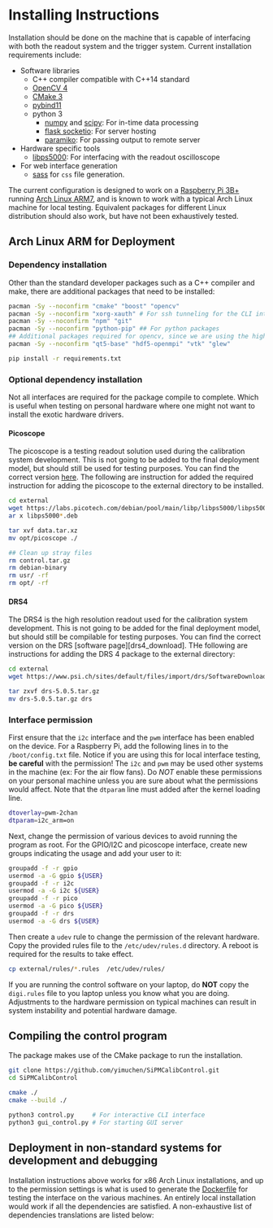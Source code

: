 # Installing Instructions

Installation should be done on the machine that is capable of interfacing with
both the readout system and the trigger system. Current installation requirements
include:

- Software libraries
  - C++ compiler compatible with C++14 standard
  - [OpenCV 4][opencv]
  - [CMake 3][cmake]
  - [pybind11][pybind11]
  - python 3
    - [numpy][numpy] and [scipy][scipy]: For in-time data processing
    - [flask socketio][flasksocket]: For server hosting
    - [paramiko][paramiko]: For passing output to remote server
- Hardware specific tools
  - [libps5000][Picoscope]: For interfacing with the readout oscilloscope
- For web interface generation
  - [sass][sass] for `css` file generation.

The current configuration is designed to work on a [Raspberry Pi 3B+][raspi]
running [Arch Linux ARM7][archarm], and is known to work with a typical Arch
Linux machine for local testing. Equivalent packages for different Linux
distribution should also work, but have not been exhaustively tested.

## Arch Linux ARM for Deployment

### Dependency installation

Other than the standard developer packages such as a C++ compiler and make, there
are additional packages that need to be installed:

```bash
pacman -Sy --noconfirm "cmake" "boost" "opencv"
pacman -Sy --noconfirm "xorg-xauth" # For ssh tunneling for the CLI interface
pacman -Sy --noconfirm "npm" "git"
pacman -Sy --noconfirm "python-pip" ## For python packages
## Additional packages required for opencv, since we are using the high level interface
pacman -Sy --noconfirm "qt5-base" "hdf5-openmpi" "vtk" "glew"

pip install -r requirements.txt
```

### Optional dependency installation

Not all interfaces are required for the package compile to complete. Which is
useful when testing on personal hardware where one might not want to install the
exotic hardware drivers.

#### Picoscope

The picoscope is a testing readout solution used during the calibration system
development. This is not going to be added to the final deployment model, but
should still be used for testing purposes. You can find the correct version
[here][picoscope_download]. The following are instruction for added the required
instruction for adding the picoscope to the external directory to be installed.

```bash
cd external
wget https://labs.picotech.com/debian/pool/main/libp/libps5000/libps5000_<version>.deb
ar x libps5000*.deb

tar xvf data.tar.xz
mv opt/picoscope ./

## Clean up stray files
rm control.tar.gz
rm debian-binary
rm usr/ -rf
rm opt/ -rf
```

#### DRS4

The DRS4 is the high resolution readout used for the calibration system
development. This is not going to be added for the final deployment model, but
should still be compilable for testing purposes. You can find the correct version
on the DRS [software page][drs4_download]. THe following are instructions for
adding the DRS 4 package to the external directory:

```bash
cd external
wget https://www.psi.ch/sites/default/files/import/drs/SoftwareDownloadEN/drs-5.0.5.tar.gz

tar zxvf drs-5.0.5.tar.gz
mv drs-5.0.5.tar.gz drs
```

### Interface permission

First ensure that the `i2c` interface and the `pwm` interface has been enabled on
the device. For a Raspberry Pi, add the following lines in to the
`/boot/config.txt` file. Notice if you are using this for local interface
testing, **be careful** with the permission! The `i2c` and `pwm` may be used
other systems in the machine (ex: For the air flow fans). Do *NOT* enable these
permissions on your personal machine unless you are sure about what the
permissions would affect. Note that the `dtparam` line must added after the
kernel loading line.

```bash
dtoverlay=pwm-2chan
dtparam=i2c_arm=on
```

Next, change the permission of various devices to avoid running the program as
root. For the GPIO/I2C and picoscope interface, create new groups indicating the
usage and add your user to it:

```bash
groupadd -f -r gpio
usermod -a -G gpio ${USER}
groupadd -f -r i2c
usermod -a -G i2c ${USER}
groupadd -f -r pico
usermod -a -G pico ${USER}
groupadd -f -r drs
usermod -a -G drs ${USER}
```

Then create a `udev` rule to change the permission of the relevant hardware. Copy
the provided rules file to the `/etc/udev/rules.d` directory. A reboot is
required for the results to take effect.

```bash
cp external/rules/*.rules  /etc/udev/rules/
```

If you are running the control software on your laptop, do **NOT** copy the
`digi.rules` file to you laptop unless you know what you are doing. Adjustments
to the hardware permission on typical machines can result in system instability
and potential hardware damage.

## Compiling the control program

The package makes use of the CMake package to run the installation.

```bash
git clone https://github.com/yimuchen/SiPMCalibControl.git
cd SiPMCalibControl

cmake ./
cmake --build ./

python3 control.py     # For interactive CLI interface
python3 gui_control.py # For starting GUI server
```

## Deployment in non-standard systems for development and debugging

Installation instructions above works for x86 Arch Linux installations, and up to
the permission settings is what is used to generate the [Dockerfile](Dockerfile)
for testing the interface on the various machines. An entirely local installation
would work if all the dependencies are satisfied. A non-exhaustive list of
dependencies translations are listed below:

[opencv]: https://opencv.org/releases/
[cmake]: https://cmake.org/download/
[pybind11]: https://pybind11.readthedocs.io/en/stable/
[numpy]: https://numpy.org/
[flasksocket]:https://flask-socketio.readthedocs.io/en/latest/
[scipy]: https://www.scipy.org/scipylib/index.html
[Picoscope]: https://www.picotech.com/downloads/linux
[Picoscope_MAC]: https://www.picotech.com/downloads
[sass]: https://sass-lang.com/install
[picoscope_download]: https://labs.picotech.com/debian/pool/main/libp/libps5000/
[ADS1x15]: https://github.com/adafruit/Adafruit_CircuitPython_ADS1x15
[raspi]: https://www.raspberrypi.org/products/raspberry-pi-3-model-b-plus/
[archarm]: https://archlinuxarm.org/about/downloads
[paramiko]: http://www.paramiko.org/
[brew]: https://brew.sh/
[pip]: https://pip.pypa.io/en/stable/